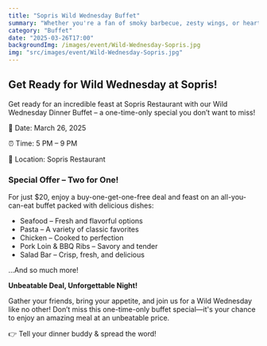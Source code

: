 ```yaml
---
title: "Sopris Wild Wednesday Buffet"
summary: "Whether you're a fan of smoky barbecue, zesty wings, or hearty comfort foods, Wild Wednesday is bringing you the best of everything—all in one epic buffet."
category: "Buffet"
date: "2025-03-26T17:00"
backgroundImg: /images/event/Wild-Wednesday-Sopris.jpg
img: "src/images/event/Wild-Wednesday-Sopris.jpg"
---
```

## **Get Ready for Wild Wednesday at Sopris!**

Get ready for an incredible feast at Sopris Restaurant with our Wild Wednesday Dinner Buffet – a one-time-only special you don’t want to miss!

📅 Date: March 26, 2025

⏰ Time: 5 PM – 9 PM

📍 Location: Sopris Restaurant


### Special Offer – Two for One!
For just $20, enjoy a buy-one-get-one-free deal and feast on an all-you-can-eat buffet packed with delicious dishes:

* Seafood – Fresh and flavorful options
* Pasta – A variety of classic favorites
* Chicken – Cooked to perfection
* Pork Loin & BBQ Ribs – Savory and tender
* Salad Bar – Crisp, fresh, and delicious

…And so much more!

**Unbeatable Deal, Unforgettable Night!**

Gather your friends, bring your appetite, and join us for a Wild Wednesday like no other! Don’t miss this one-time-only buffet special—it's your chance to enjoy an amazing meal at an unbeatable price.

👉 Tell your dinner buddy & spread the word!